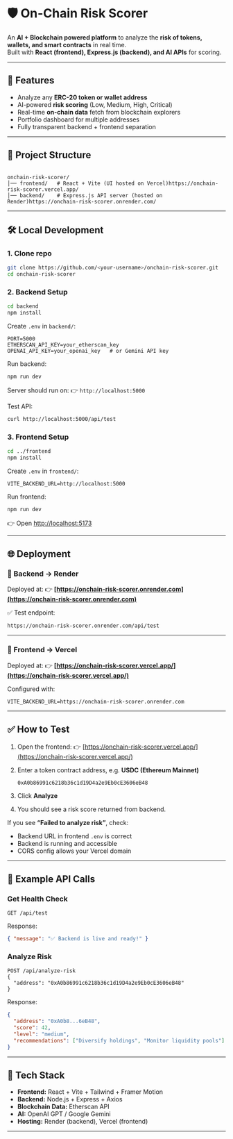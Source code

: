 
# 🛡️ On-Chain Risk Scorer

An **AI + Blockchain powered platform** to analyze the **risk of tokens, wallets, and smart contracts** in real time.  
Built with **React (frontend), Express.js (backend), and AI APIs** for scoring.  

---

## 🚀 Features
- Analyze any **ERC-20 token or wallet address**  
- AI-powered **risk scoring** (Low, Medium, High, Critical)  
- Real-time **on-chain data** fetch from blockchain explorers  
- Portfolio dashboard for multiple addresses  
- Fully transparent backend + frontend separation  

---

## 📂 Project Structure
```

onchain-risk-scorer/
│── frontend/   # React + Vite (UI hosted on Vercel)https://onchain-risk-scorer.vercel.app/
│── backend/    # Express.js API server (hosted on Render)https://onchain-risk-scorer.onrender.com/

````

---

## 🛠️ Local Development

### 1. Clone repo
```bash
git clone https://github.com/<your-username>/onchain-risk-scorer.git
cd onchain-risk-scorer
````

### 2. Backend Setup

```bash
cd backend
npm install
```

Create `.env` in `backend/`:

```env
PORT=5000
ETHERSCAN_API_KEY=your_etherscan_key
OPENAI_API_KEY=your_openai_key   # or Gemini API key
```

Run backend:

```bash
npm run dev
```

Server should run on:
👉 `http://localhost:5000`

Test API:

```bash
curl http://localhost:5000/api/test
```

### 3. Frontend Setup

```bash
cd ../frontend
npm install
```

Create `.env` in `frontend/`:

```env
VITE_BACKEND_URL=http://localhost:5000
```

Run frontend:

```bash
npm run dev
```

👉 Open [http://localhost:5173](http://localhost:5173)

---

## 🌐 Deployment

### 🔹 Backend → Render

Deployed at:
👉 **[https://onchain-risk-scorer.onrender.com](https://onchain-risk-scorer.onrender.com)**

✅ Test endpoint:

```
https://onchain-risk-scorer.onrender.com/api/test
```

---

### 🔹 Frontend → Vercel

Deployed at:
👉 **[https://onchain-risk-scorer.vercel.app/](https://onchain-risk-scorer.vercel.app/)**

Configured with:

```env
VITE_BACKEND_URL=https://onchain-risk-scorer.onrender.com
```

---

## ✅ How to Test

1. Open the frontend:
   👉 [https://onchain-risk-scorer.vercel.app/](https://onchain-risk-scorer.vercel.app/)

2. Enter a token contract address, e.g. **USDC (Ethereum Mainnet)**

   ```
   0xA0b86991c6218b36c1d19D4a2e9Eb0cE3606eB48
   ```

3. Click **Analyze**

4. You should see a risk score returned from backend.

If you see **“Failed to analyze risk”**, check:

* Backend URL in frontend `.env` is correct
* Backend is running and accessible
* CORS config allows your Vercel domain

---

## 🧪 Example API Calls

### Get Health Check

```
GET /api/test
```

Response:

```json
{ "message": "✅ Backend is live and ready!" }
```

### Analyze Risk

```
POST /api/analyze-risk
{
  "address": "0xA0b86991c6218b36c1d19D4a2e9Eb0cE3606eB48"
}
```

Response:

```json
{
  "address": "0xA0b8...6eB48",
  "score": 42,
  "level": "medium",
  "recommendations": ["Diversify holdings", "Monitor liquidity pools"]
}
```

---

## 📌 Tech Stack

* **Frontend:** React + Vite + Tailwind + Framer Motion
* **Backend:** Node.js + Express + Axios
* **Blockchain Data:** Etherscan API
* **AI:** OpenAI GPT / Google Gemini
* **Hosting:** Render (backend), Vercel (frontend)

---



